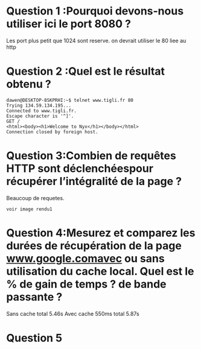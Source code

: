 ﻿# Question 1 :Pourquoi devons-nous utiliser ici le port 8080 ?

Les port plus petit que 1024 sont reserve. on devrait utiliser le 80 liee au http

# Question 2 :Quel est le résultat obtenu ?

``` 
dawen@DESKTOP-8SKPRHI:~$ telnet www.tigli.fr 80
Trying 134.59.134.195...
Connected to www.tigli.fr.
Escape character is '^]'.
GET /
<html><body><h1>Welcome to Nyx</h1></body></html>
Connection closed by foreign host.
```

# Question 3:Combien de requêtes HTTP sont déclenchéespour récupérer l’intégralité de la page ?
Beaucoup de requetes.
```
voir image rendu1
```

# Question 4:Mesurez et comparez les durées de récupération de la page www.google.comavec ou sans utilisation du cache local. Quel est le % de gain de temps ? de bande passante ?

Sans cache  total 5.46s
Avec cache 550ms total 5.87s

# Question 5